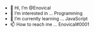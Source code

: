 - 👋 Hi, I’m @Enovical
- 👀 I’m interested in ... Programming
- 🌱 I’m currently learning ... JavaScript
- 📫 How to reach me ... Enovical#0001

<!---
Enovical/Enovical is a ✨ special ✨ repository because its `README.md` (this file) appears on your GitHub profile.
You can click the Preview link to take a look at your changes.
--->
